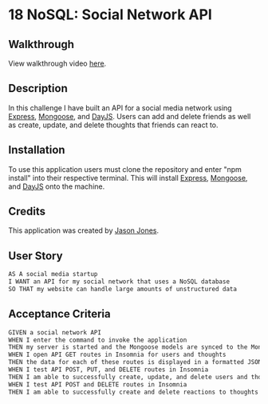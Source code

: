 # 18 NoSQL: Social Network API

## Walkthrough
View walkthrough video <a href="https://drive.google.com/file/d/13AYwzUPTPAZot6QWLF0zmEaPjbcwHAUZ/view">here</a>.

## Description
In this challenge I have built an API for a social media network using <a href="https://www.npmjs.com/package/express">Express</a>, <a href="https://www.npmjs.com/package/mongoose">Mongoose</a>, and <a href="https://www.npmjs.com/package/dayjs">DayJS</a>. Users can add and delete friends as well as create, update, and delete thoughts that friends can react to. 


## Installation
To use this application users must clone the repository and enter "npm install" into their respective terminal. This will install <a href="https://www.npmjs.com/package/express">Express</a>, <a href="https://www.npmjs.com/package/mongoose">Mongoose</a>, and <a href="https://www.npmjs.com/package/dayjs">DayJS</a> onto the machine. 

## Credits
This application was created by <a href="https://github.com/jace0fbass">Jason Jones</a>.


## User Story

```md
AS A social media startup
I WANT an API for my social network that uses a NoSQL database
SO THAT my website can handle large amounts of unstructured data
```

## Acceptance Criteria

```md
GIVEN a social network API
WHEN I enter the command to invoke the application
THEN my server is started and the Mongoose models are synced to the MongoDB database
WHEN I open API GET routes in Insomnia for users and thoughts
THEN the data for each of these routes is displayed in a formatted JSON
WHEN I test API POST, PUT, and DELETE routes in Insomnia
THEN I am able to successfully create, update, and delete users and thoughts in my database
WHEN I test API POST and DELETE routes in Insomnia
THEN I am able to successfully create and delete reactions to thoughts and add and remove friends to a user’s friend list
```

